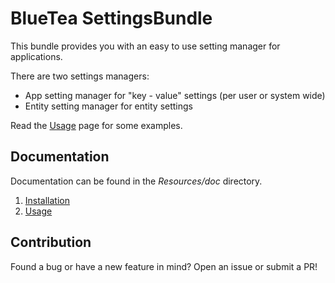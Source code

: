 BlueTea SettingsBundle
======================

This bundle provides you with an easy to use setting manager for applications.

There are two settings managers:

* App setting manager for "key - value" settings (per user or system wide)
* Entity setting manager for entity settings

Read the [Usage](Resources/doc/usage.md) page for some examples.

## Documentation

Documentation can be found in the _Resources/doc_ directory.

1. [Installation](Resources/doc/installation.md)
2. [Usage](Resources/doc/usage.md)

## Contribution

Found a bug or have a new feature in mind? Open an issue or submit a PR!